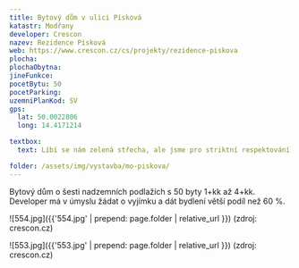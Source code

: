 ```yaml
---
title: Bytový dům v ulici Písková
katastr: Modřany
developer: Crescon
nazev: Rezidence Písková
web: https://www.crescon.cz/cs/projekty/rezidence-piskova
plocha:
plochaObytna:
jineFunkce:
pocetBytu: 50
pocetParking:
uzemniPlanKod: SV
gps:
  lat: 50.0022806
  long: 14.4171214

textbox:
  text: Líbí se nám zelená střecha, ale jsme pro striktní respektování územního plánu (SV), který zde dává každé funkci včetně bydlení maximálně 60 % plochy. Bez prostor pro podnikání a setkávání obyvatel se naše městská část mění v noclehárnu.

folder: /assets/img/vystavba/mo-piskova/
---
```


Bytový dům o šesti nadzemních podlažích s 50 byty 1+kk až 4+kk. Developer má v úmyslu žádat o vyjímku a dát bydlení větší podíl než 60 %.

![554.jpg]({{'554.jpg' | prepend: page.folder | relative_url }})
(zdroj: crescon.cz)

![553.jpg]({{'553.jpg' | prepend: page.folder | relative_url }})
(zdroj: crescon.cz)
